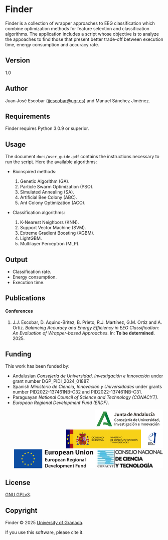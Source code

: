 # Finder

Finder is a collection of wrapper approaches to EEG classification which combine optimization methods for feature selection and classification algorithms. The application includes a script whose objective is to analyze the appoaches to find those that present better trade-off between execution time, energy consumption and accuracy rate.

## Version

1.0

## Author

Juan José Escobar ([jjescobar@ugr.es](mailto:jjescobar@ugr.es)) and Manuel Sánchez Jiménez.

## Requirements

Finder requires Python 3.0.9 or superior.

## Usage

The document `docs/user_guide.pdf` contains the instructions necessary to run the script. Here the available algorithms:

* Bioinspired methods:
  1. Genetic Algorithm (GA).
  1. Particle Swarm Optimization (PSO).
  1. Simulated Annealing (SA).
  1. Artificial Bee Colony (ABC).
  1. Ant Colony Optimization (ACO).

* Classification algorithms:
  1. K-Nearest Neighbors (KNN).
  1. Support Vector Machine (SVM).
  1. Extreme Gradient Boosting (XGBM).
  1. LightGBM.
  1. Multilayer Perceptron (MLP).

## Output

* Classification rate.
* Energy consumption.
* Execution time.

## Publications

#### Conferences

1. J.J. Escobar, D. Aquino-Brítez, B. Prieto, R.J. Martínez, G.M. Ortiz and A. Ortiz. *Balancing Accuracy and Energy Efficiency in EEG Classification: An Evaluation of Wrapper-based Approaches*. In: **To be determined**. 2025.

## Funding

This work has been funded by:

* Andalusian *Consejería de Universidad, Investigación e Innovación* under grant number DGP_PIDI_2024_01887.
* Spanish *Ministerio de Ciencia, Innovación y Universidades* under grants number PID2022-137461NB-C32 and PID2022-137461NB-C31.
* Paraguayan *National Council of Science and Technology (CONACYT)*.
* *European Regional Development Fund (ERDF)*.

<div style="text-align: right">
  <img src="https://raw.githubusercontent.com/rotty11/Finder/main/docs/logos/junta.png" height="60">
  <img src="https://raw.githubusercontent.com/rotty11/Finder/main/docs/logos/miciu.jpg" height="60">
  <img src="https://raw.githubusercontent.com/rotty11/Finder/main/docs/logos/erdf.png" height="60">
  <img src="https://raw.githubusercontent.com/rotty11/Finder/main/docs/logos/conacyt.jpg" height="60">
</div>

## License

[GNU GPLv3](https://www.gnu.org/licenses/gpl-3.0.md).

## Copyright

Finder © 2025 [University of Granada](https://www.ugr.es/).

If you use this software, please cite it.
